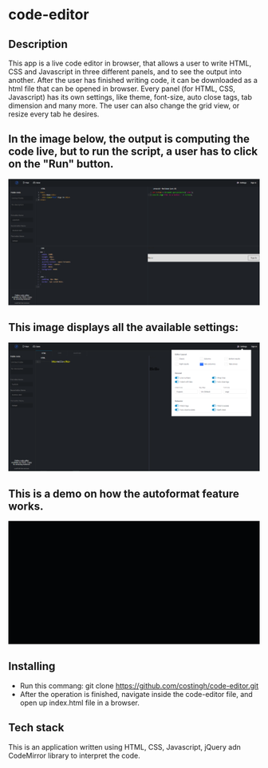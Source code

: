 # code-editor

## Description

This app is a live code editor in browser, that allows a user to write HTML, CSS and Javascript in three different panels, and to see the output into another. After the user has finished writing code, it can be downloaded as a html file that can be opened in browser. Every panel (for HTML, CSS, Javascript) has its own settings, like theme, font-size, auto close tags, tab dimension and many more. The user can also change the grid view, or resize every tab he desires.

## In the image below, the output is computing the code live, but to run the script, a user has to click on the "Run" button.
![Demo1](https://github.com/costingh/code-editor/blob/master/demo-1.png?raw=true)

## This image displays all the available settings:
![Demo2](https://github.com/costingh/code-editor/blob/master/demo-2.png?raw=true)

## This is a demo on how the autoformat feature works.
![autoformat](https://github.com/costingh/code-editor/blob/master/autoformat-demo.gif?raw=true)

## Installing
* Run this commang: git clone https://github.com/costingh/code-editor.git
* After the operation is finished, navigate inside the code-editor file, and open up index.html file in a browser.

## Tech stack

This is an application written using HTML, CSS, Javascript, jQuery adn CodeMirror library to interpret the code.
